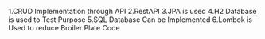 1.CRUD Implementation through API
2.RestAPI
3.JPA is used
4.H2 Database is used to Test Purpose
5.SQL Database Can be Implemented
6.Lombok is Used to reduce Broiler Plate Code
